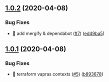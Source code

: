 ## [1.0.2](https://github.com/vapras/vapras/compare/v1.0.1...v1.0.2) (2020-04-08)

### Bug Fixes

- 🐛 add mergify & dependabot ([#7](https://github.com/vapras/vapras/issues/7)) ([ed49ba5](https://github.com/vapras/vapras/commit/ed49ba52e142f19557c4a1a5d134accb8e4eceed))

## [1.0.1](https://github.com/vapras/vapras/compare/v1.0.0...v1.0.1) (2020-04-08)

### Bug Fixes

- 🐛 terraform vapras contexts ([#5](https://github.com/vapras/vapras/issues/5)) ([b893678](https://github.com/vapras/vapras/commit/b893678a1e28f3f3e43b234415a2ba666a09c271))

